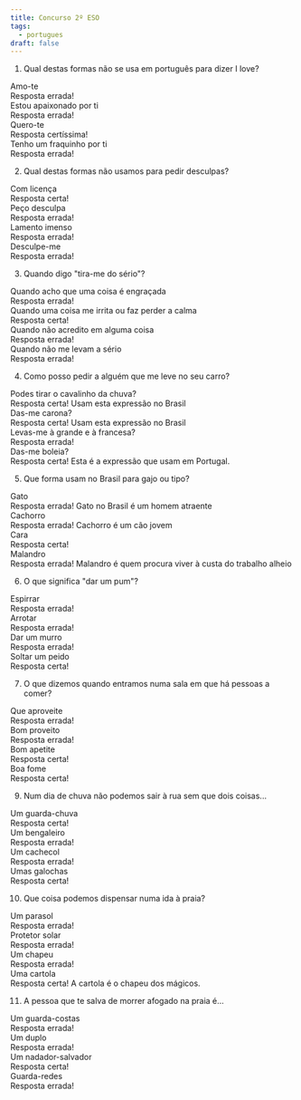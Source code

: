 ```yaml
---
title: Concurso 2º ESO
tags:
  - portugues
draft: false
---
```

1. Qual destas formas não se usa em português para dizer I love?

<e-card color="1">
  <div>Amo-te</div>
  <div>
Resposta errada!
  </div>
</e-card>

<e-card color="2">
  <div>Estou apaixonado por ti</div>
  <div>
Resposta errada!
  </div>
</e-card>

<e-card color="3">
  <div>Quero-te</div>
<div>
Resposta certíssima!
</div>
</e-card>

<e-card color="4">
  <div>Tenho um fraquinho por ti</div>
  <div>
Resposta errada!
  </div>
</e-card>



2. Qual destas formas não usamos para pedir desculpas?

<e-card color="5">
  <div>Com licença</div>
  <div>
Resposta certa!
  </div>
</e-card>

<e-card color="6">
  <div>Peço desculpa</div>
  <div>
Resposta errada!
  </div>
</e-card>

<e-card color="7">
  <div>Lamento imenso</div>
  <div>
Resposta errada!
  </div>
</e-card>

<e-card color="7">
  <div>Desculpe-me</div>
  <div>
Resposta errada!
  </div>
</e-card>



3. Quando digo "tira-me do sério"?

<e-card color="8">
  <div>Quando acho que uma coisa é engraçada</div>
  <div>
Resposta errada!
  </div>
</e-card>

<e-card color="9">
  <div>Quando uma coisa me irrita ou faz perder a calma</div>
  <div>
Resposta certa!
  </div>
</e-card>

<e-card color="10">
  <div>Quando não acredito em alguma coisa</div>
  <div>
Resposta errada!
  </div>
</e-card>

<e-card color="1">
  <div>Quando não me levam a sério</div>
  <div>
Resposta errada!
  </div>
</e-card>

4. Como posso pedir a alguém que me leve no seu carro?

<e-card color="2">
  <div>Podes tirar o cavalinho da chuva?</div>
  <div>
Resposta certa! Usam esta expressão no Brasil
  </div>
</e-card>

<e-card color="3">
  <div>Das-me carona?</div>
  <div>
Resposta certa! Usam esta expressão no Brasil
  </div>
</e-card>

<e-card color="4">
  <div>Levas-me à grande e à francesa?</div>
  <div>
Resposta errada!
  </div>
</e-card>

<e-card color="5">
  <div>Das-me boleia?</div>
  <div>
Resposta certa! Esta é a expressão que usam em Portugal.
  </div>
</e-card>

5. Que forma usam no Brasil para gajo ou tipo?

<e-card color="6">
  <div>Gato</div>
  <div>
Resposta errada! Gato no Brasil é um homem atraente
  </div>
</e-card>

<e-card color="7">
  <div>Cachorro</div>
  <div>
Resposta errada! Cachorro é um cão jovem
  </div>
</e-card>

<e-card color="8">
  <div>Cara</div>
  <div>
Resposta certa! 
  </div>
</e-card>

<e-card color="9">
  <div>Malandro</div>
  <div>
Resposta errada! Malandro é quem procura viver à custa do trabalho alheio
  </div>
</e-card>

6. O que significa "dar um pum"?

<e-card color="10">
  <div>Espirrar</div>
  <div>
Resposta errada! 
  </div>
</e-card>

<e-card color="1">
  <div>Arrotar</div>
  <div>
Resposta errada! 
  </div>
</e-card>

<e-card color="2">
  <div>Dar um murro</div>
  <div>
Resposta errada! 
  </div>
</e-card>

<e-card color="3">
  <div>Soltar um peido</div>
  <div>
Resposta certa!
  </div>
</e-card>

7. O que dizemos quando entramos numa sala em que há pessoas a comer?

<e-card color="4">
  <div>Que aproveite</div>
  <div>
Resposta errada!
  </div>
</e-card>

<e-card color="5">
  <div>Bom proveito</div>
  <div>
Resposta errada!
  </div>
</e-card>

<e-card color="6">
  <div>Bom apetite</div>
  <div>
Resposta certa!
  </div>
</e-card>

<e-card color="7">
  <div>Boa fome</div>
  <div>
Resposta certa!
  </div>
</e-card>

9. Num dia de chuva não podemos sair à rua sem que dois coisas...

<e-card color="6">
  <div>Um guarda-chuva</div>
  <div>
Resposta certa!
  </div>
</e-card>

<e-card color="7">
  <div>Um bengaleiro</div>
  <div>
Resposta errada!
  </div>
</e-card>

<e-card color="8">
  <div>Um cachecol</div>
  <div>
Resposta errada!
  </div>
</e-card>

<e-card color="9">
  <div>Umas galochas</div>
  <div>
Resposta certa!
  </div>
</e-card>

10. Que coisa podemos dispensar numa ida à praia?

<e-card color="10">
  <div>Um parasol</div>
  <div>
Resposta errada!
  </div>
</e-card>

<e-card color="1">
  <div>Protetor solar</div>
  <div>
Resposta errada!
  </div>
</e-card>

<e-card color="2">
  <div>Um chapeu</div>
  <div>
Resposta errada!
  </div>
</e-card>

<e-card color="3">
  <div>Uma cartola</div>
  <div>
Resposta certa! A cartola é o chapeu dos mágicos.
  </div>
</e-card>

11. A pessoa que te salva de morrer afogado na praia é...

<e-card color="4">
  <div>Um guarda-costas</div>
  <div>
Resposta errada!
  </div>
</e-card>

<e-card color="5">
  <div>Um duplo</div>
  <div>
Resposta errada!
  </div>
</e-card>

<e-card color="6">
  <div>Um nadador-salvador</div>
  <div>
Resposta certa! 
  </div>
</e-card>

<e-card color="7">
  <div>Guarda-redes</div>
  <div>
Resposta errada!
  </div>
</e-card>